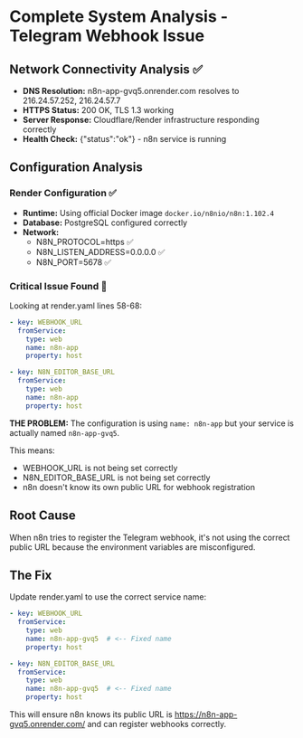 # Complete System Analysis - Telegram Webhook Issue

## Network Connectivity Analysis ✅
- **DNS Resolution:** n8n-app-gvq5.onrender.com resolves to 216.24.57.252, 216.24.57.7
- **HTTPS Status:** 200 OK, TLS 1.3 working
- **Server Response:** Cloudflare/Render infrastructure responding correctly
- **Health Check:** {"status":"ok"} - n8n service is running

## Configuration Analysis 

### Render Configuration ✅
- **Runtime:** Using official Docker image `docker.io/n8nio/n8n:1.102.4`
- **Database:** PostgreSQL configured correctly
- **Network:** 
  - N8N_PROTOCOL=https ✅
  - N8N_LISTEN_ADDRESS=0.0.0.0 ✅
  - N8N_PORT=5678 ✅

### Critical Issue Found 🚨
Looking at render.yaml lines 58-68:

```yaml
- key: WEBHOOK_URL
  fromService:
    type: web
    name: n8n-app
    property: host

- key: N8N_EDITOR_BASE_URL
  fromService:
    type: web
    name: n8n-app
    property: host
```

**THE PROBLEM:** The configuration is using `name: n8n-app` but your service is actually named `n8n-app-gvq5`.

This means:
- WEBHOOK_URL is not being set correctly
- N8N_EDITOR_BASE_URL is not being set correctly
- n8n doesn't know its own public URL for webhook registration

## Root Cause
When n8n tries to register the Telegram webhook, it's not using the correct public URL because the environment variables are misconfigured.

## The Fix
Update render.yaml to use the correct service name:

```yaml
- key: WEBHOOK_URL
  fromService:
    type: web
    name: n8n-app-gvq5  # <-- Fixed name
    property: host

- key: N8N_EDITOR_BASE_URL
  fromService:
    type: web
    name: n8n-app-gvq5  # <-- Fixed name
    property: host
```

This will ensure n8n knows its public URL is https://n8n-app-gvq5.onrender.com/ and can register webhooks correctly.